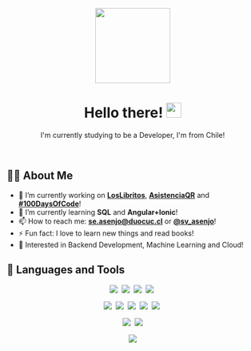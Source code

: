 <!-- https://www.seekpng.com/ipng/u2w7t4u2y3u2y3u2_open-man-with-laptop-vector-png/ -->
<p align="center">
    <img src="https://i.imgur.com/epT0VMi.png" width="150px">
</p>

<h1 align="center">Hello there! <img src="https://raw.githubusercontent.com/MartinHeinz/MartinHeinz/master/wave.gif" width="30px"></h1>

<p align="center">I'm currently studying to be a Developer, I'm from Chile!</p>
<br/>

## 🙋‍♂️ About Me ##
- 🔭 I’m currently working on [**LosLibritos**](https://github.com/sergio-asenjo/LosLibritos), [**AsistenciaQR**](https://github.com/sergio-asenjo/AsistenciaQR) and [**#100DaysOfCode**](https://github.com/sergio-asenjo/100-days-of-code)!
- 🌱 I’m currently learning **SQL** and **Angular+Ionic**!
- 📫 How to reach me: **se.asenjo@duocuc.cl** or [**@sv_asenjo**](https://twitter.com/sv_asenjo)!
- ⚡ Fun fact: I love to learn new things and read books!
- 🧐 Interested in Backend Development, Machine Learning and Cloud!

<!-- icons by Icons8 | https://icons8.com/icons -->
## 🚀 Languages and Tools ##
<p align="center">
    <img src="https://img.icons8.com/color/48/000000/python--v1.png"/>&nbsp;
    <img src="https://img.icons8.com/color/48/000000/java-coffee-cup-logo--v1.png"/>&nbsp;
    <img src="https://img.icons8.com/color/48/000000/c-sharp-logo.png"/>&nbsp;
    <img src="https://img.icons8.com/color/48/000000/javascript--v1.png"/>&nbsp;
</p>
<p align="center">
    <img src="https://img.icons8.com/color/48/000000/html-5--v1.png"/>&nbsp;
    <img src="https://img.icons8.com/color/48/000000/css3.png"/>&nbsp;
    <img src="https://img.icons8.com/color/48/000000/angularjs.png"/>&nbsp;
    <img src="https://img.icons8.com/ios-filled/50/000000/ionic.png"/>&nbsp;
    <img src="https://img.icons8.com/color/48/000000/typescript.png"/>&nbsp;
</p>
<p align="center">
    <img src="https://img.icons8.com/color/48/000000/mysql-logo.png"/>&nbsp;
    <img src="https://img.icons8.com/color/48/000000/microsoft-sql-server.png"/>
</p>
<p align="center">
    <img src="https://img.icons8.com/color/48/000000/git.png"/>
</p>